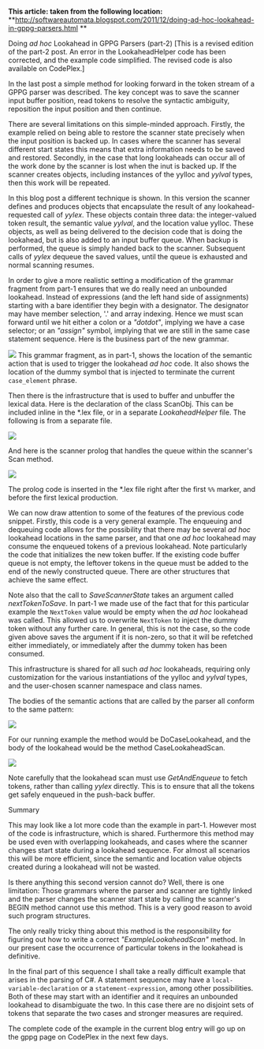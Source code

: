 **This article: taken from the following location:**
**http://softwareautomata.blogspot.com/2011/12/doing-ad-hoc-lookahead-in-gppg-parsers.html ** 

Doing _ad hoc_ Lookahead in GPPG Parsers (part-2)
[This is a revised edition of the part-2 post.  An error in the LookaheadHelper code has been corrected, and the example code simplified.  The revised code is also available on CodePlex.]

In the last post a simple method for looking forward in the token stream of a GPPG parser was described.  The key concept was to save the scanner input buffer position, read tokens to resolve the syntactic ambiguity, reposition the input position and then continue. 

There are several limitations on this simple-minded approach.  Firstly, the example relied on being able to restore the scanner state precisely when the input position is backed up.  In cases where the scanner has several different start states this means that extra information needs to be saved and restored.  Secondly, in the case that long lookaheads can occur all of the work done by the scanner is lost when the inut is backed up.  If the scanner creates objects, including instances of the yylloc and _yylval_ types, then this work will be repeated.

In this blog post a different technique is shown.  In this version the scanner defines and produces objects that encapsulate the result of any lookahead-requested call of _yylex_.  These objects contain three data: the integer-valued token result, the semantic value _yylval_, and the location value yylloc.  These objects, as well as being delivered to the decision code that is doing the lookahead, but is also added to an input buffer queue.  When backup is performed, the queue is simply handed back to the scanner.  Subsequent calls of _yylex_ dequeue the saved values, until the queue is exhausted and normal scanning resumes.

In order to give a more realistic setting a modification of the grammar fragment from part-1 ensures that we do really need an unbounded lookahead.  Instead of expressions (and the left hand side of assignments) starting with a bare identifier they begin with a designator.  The designator may have member selection, '.' and array indexing.  Hence we must scan forward until we hit either a colon or a _"dotdot"_, implying we have a case selector; or an _"assign"_ symbol, implying that we are still in the same case statement sequence.  Here is the business part of the new grammar.

![](./BaseGrammar2.PNG)
This grammar fragment, as in part-1, shows the location of the semantic action that is used to trigger the lookahead _ad hoc_ code.  It also shows the location of the dummy symbol that is injected to terminate the current `case_element` phrase.

Then there is the infrastructure that is used to buffer and unbuffer the lexical data.  Here is the declaration of the class ScanObj.  This can be included inline in the *.lex file, or in a separate _LookaheadHelper_ file.  The following is from a separate file.

![](./CaseLookaheadScan2.PNG)

And here is the scanner prolog that handles the queue within the scanner's Scan method.

![](./SaveState2.PNG)


The prolog code is inserted in the *.lex file right after the first `%%` marker, and before the first lexical production.

We can now draw attention to some of the features of the previous code snippet.  Firstly, this code is a very general example.  The enqueuing and dequeuing code allows for the possibility that there may be several _ad hoc_ lookahead locations in the same parser, and that one _ad hoc_ lookahead may consume the enqueued tokens of a previous lookahead.  Note particularly the code that initializes the new token buffer. If the existing code buffer queue is not empty, the leftover tokens in the queue must be added to the end of the newly constructed queue.  There are other structures that achieve the same effect.

Note also that the call to _SaveScannerState_ takes an argument called _nextTokenToSave_.  In part-1 we made use of the fact that for this particular example the `NextToken` value would be empty when the _ad hoc_ lookahead was called.  This allowed us to overwrite `NextToken` to inject the dummy token without any further care.  In general, this is not the case, so the code given above saves the argument if it is non-zero, so that it will be refetched either immediately, or immediately after the dummy token has been consumed.

This infrastructure is shared for all such _ad hoc_ lookaheads, requiring only customization for the various instantiations of the yylloc and _yylval_ types, and the user-chosen scanner namespace and class names.

The bodies of the semantic actions that are called by the parser all conform to the same pattern:

![](./ScannerInfrastructure2.PNG)

For our running example the method would be DoCaseLookahead, and the body of the lookahead would be the method CaseLookaheadScan.

![](./ScannerProlog.PNG)


Note carefully that the lookahead scan must use _GetAndEnqueue_ to fetch tokens, rather than calling _yylex_ directly.  This is to ensure that all the tokens get safely enqueued in the push-back buffer.

Summary

This may look like a lot more code than the example in part-1.  However most of the code is infrastructure, which is shared.  Furthermore this method may be used even with overlapping lookaheads, and cases where the scanner changes start state during a lookahead sequence.  For almost all scenarios this will be more efficient, since the semantic and location value objects created during a lookahead will not be wasted.

Is there anything this second version cannot do?  Well, there is one limitation:  Those grammars where the parser and scanner are tightly linked and the parser changes the scanner start state by calling the scanner's BEGIN method cannot use this method.  This is a very good reason to avoid such program structures.

The only really tricky thing about this method is the responsibility for figuring out how to write a correct _"ExampleLookaheadScan"_ method.  In our present case the occurrence of particular tokens in the lookahead is definitive.

In the final part of this sequence I shall take a really difficult example that arises in the parsing of C#.  A statement sequence may have a `local-variable-declaration` or a `statement-expression`, among other possibilities.  Both of these may start with an identifier and it requires an unbounded lookahead to disambiguate the two.  In this case there are no disjoint sets of tokens that separate the two cases and stronger measures are required. 

The complete code of the example in the current blog entry will go up on the gppg page on CodePlex in the next few days.